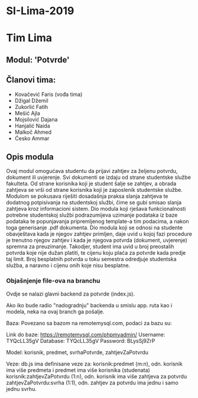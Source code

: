 ﻿# SI-Lima-2019
# Tim Lima

## Modul: 'Potvrde'

## Članovi tima:
- Kovačević Faris (vođa tima)
- Džigal Džemil
- Zukorlić Fatih
- Mešić Ajla
- Mojsilović Dajana
- Hanjalić Naida
- Malkoč Ahmed
- Ćesko Ammar

## Opis modula
Ovaj modul omogućava studentu da prijavi zahtjev za željenu
potvrdu, dokument ili uvjerenje. Svi dokumenti se izdaju od
strane studentske službe fakulteta. Od strane korisnika koji je
student šalje se zahtjev, a obrada zahtjeva se vrši od strane
korisnika koji je zaposlenik studentske službe. Modulom se
pokusava riješiti dosadašnja praksa slanja zahtjeva te dodatnog
potpisivanja na studentskoj službi, čime se gubi smisao slanja
zahtjeva kroz informacioni sistem. Dio modula koji rješava
funkcionalnosti potrebne studentskoj službi podrazumijeva
uzimanje podataka iz baze podataka te popunjavanja
pripremljenog template-a tim podacima, a nakon toga
generisanje .pdf dokumenta. Dio modula koji se odnosi na
studente obavještava kada je njegov zahtjev primljen, daje uvid
u kojoj fazi procedure je trenutno njegov zahtjev i kada je
njegova potvrda (dokument, uvjerenje) spremna za
preuzimanje. Takodjer, student ima uvid u broj preostalih
potvrda koje nije dužan platiti, te cijenu koju plaća za potvrde
kada predje taj limit. Broj besplatnih potvrda u toku semestra
odredjuje studentska služba, a naravno i cijenu onih koje nisu
besplatne.

### Objašnjenje file-ova na branchu
Ovdje se nalazi glavni backend za potvrde (index.js).

Ako iko bude radio "nadogradnju" backenda u smislu app. ruta kao i modela, neka na ovaj branch ga pošalje.

Baza:
Povezano sa bazom na remotemysql.com, podaci za bazu su:

Link do baze: https://remotemysql.com/phpmyadmin/
Username: TYQcLL35gV
Database: TYQcLL35gV
Password: BLysSj9ZrP

Model:
korisnik, predmet, svrhaPotvrde, zahtjevZaPotvrdu

Veze:
db.js ima definisane veze za:
	korisnik:predmet (m:n), odn. korisnik ima više predmeta i predmet ima više korisnika (studenata)
	korisnik:zahtjevZaPotvrdu (1:n), odn. korisnik ima više zahtjeva za potvrdu
	zahtjevZaPotvrdu:svrha (1:1), odn. zahtjev za potvrdu ima jednu i samo jednu svrhu.
